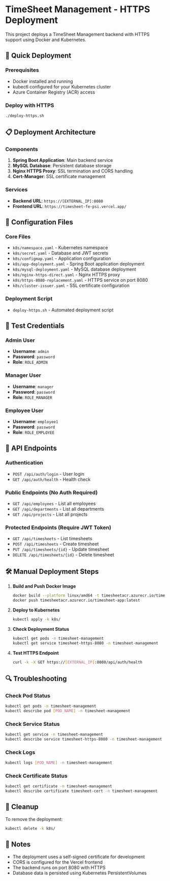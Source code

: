 # TimeSheet Management - HTTPS Deployment

This project deploys a TimeSheet Management backend with HTTPS support using Docker and Kubernetes.

## 🚀 Quick Deployment

### Prerequisites
- Docker installed and running
- kubectl configured for your Kubernetes cluster
- Azure Container Registry (ACR) access

### Deploy with HTTPS
```bash
./deploy-https.sh
```

## 📋 Deployment Architecture

### Components
1. **Spring Boot Application**: Main backend service
2. **MySQL Database**: Persistent database storage
3. **Nginx HTTPS Proxy**: SSL termination and CORS handling
4. **Cert-Manager**: SSL certificate management

### Services
- **Backend URL**: `https://[EXTERNAL_IP]:8080`
- **Frontend URL**: `https://timesheet-fe-psi.vercel.app/`

## 🔧 Configuration Files

### Core Files
- `k8s/namespace.yaml` - Kubernetes namespace
- `k8s/secret.yaml` - Database and JWT secrets
- `k8s/configmap.yaml` - Application configuration
- `k8s/app-deployment.yaml` - Spring Boot application deployment
- `k8s/mysql-deployment.yaml` - MySQL database deployment
- `k8s/nginx-https-direct.yaml` - Nginx HTTPS proxy
- `k8s/https-8080-replacement.yaml` - HTTPS service on port 8080
- `k8s/cluster-issuer.yaml` - SSL certificate configuration

### Deployment Script
- `deploy-https.sh` - Automated deployment script

## 🔑 Test Credentials

### Admin User
- **Username**: `admin`
- **Password**: `password`
- **Role**: `ROLE_ADMIN`

### Manager User
- **Username**: `manager`
- **Password**: `password`
- **Role**: `ROLE_MANAGER`

### Employee User
- **Username**: `employee1`
- **Password**: `password`
- **Role**: `ROLE_EMPLOYEE`

## 📡 API Endpoints

### Authentication
- `POST /api/auth/login` - User login
- `GET /api/auth/health` - Health check

### Public Endpoints (No Auth Required)
- `GET /api/employees` - List all employees
- `GET /api/departments` - List all departments
- `GET /api/projects` - List all projects

### Protected Endpoints (Require JWT Token)
- `GET /api/timesheets` - List timesheets
- `POST /api/timesheets` - Create timesheet
- `PUT /api/timesheets/{id}` - Update timesheet
- `DELETE /api/timesheets/{id}` - Delete timesheet

## 🛠️ Manual Deployment Steps

1. **Build and Push Docker Image**
   ```bash
   docker build --platform linux/amd64 -t timesheetacr.azurecr.io/timesheet-app:latest .
   docker push timesheetacr.azurecr.io/timesheet-app:latest
   ```

2. **Deploy to Kubernetes**
   ```bash
   kubectl apply -k k8s/
   ```

3. **Check Deployment Status**
   ```bash
   kubectl get pods -n timesheet-management
   kubectl get service timesheet-https-8080 -n timesheet-management
   ```

4. **Test HTTPS Endpoint**
   ```bash
   curl -k -X GET https://[EXTERNAL_IP]:8080/api/auth/health
   ```

## 🔍 Troubleshooting

### Check Pod Status
```bash
kubectl get pods -n timesheet-management
kubectl describe pod [POD_NAME] -n timesheet-management
```

### Check Service Status
```bash
kubectl get service -n timesheet-management
kubectl describe service timesheet-https-8080 -n timesheet-management
```

### Check Logs
```bash
kubectl logs [POD_NAME] -n timesheet-management
```

### Check Certificate Status
```bash
kubectl get certificate -n timesheet-management
kubectl describe certificate timesheet-cert -n timesheet-management
```

## 🧹 Cleanup

To remove the deployment:
```bash
kubectl delete -k k8s/
```

## 📝 Notes

- The deployment uses a self-signed certificate for development
- CORS is configured for the Vercel frontend
- The backend runs on port 8080 with HTTPS
- Database data is persisted using Kubernetes PersistentVolumes
